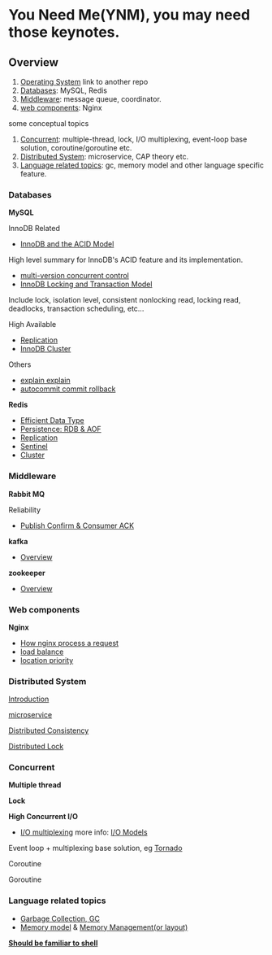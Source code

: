 # You Need Me(YNM),  you may need those keynotes.

## Overview

1. [Operating System](https://github.com/kakukosaku/OperatingSystem) link to another repo
2. [Databases](#databases): MySQL, Redis
3. [Middleware](#middleware): message queue, coordinator.
4. [web components](#web-components): Nginx

some conceptual topics

1. [Concurrent](#concurrent): multiple-thread, lock, I/O multiplexing, event-loop base solution, coroutine/goroutine etc.
2. [Distributed System](#distributed-system): microservice, CAP theory etc.
3. [Language related topics](#language-related-topics): gc, memory model and other language specific feature.

### Databases

**MySQL**

InnoDB Related

- [InnoDB and the ACID Model](databases/mysql/innodb_and_acid_model.md)

High level summary for InnoDB's ACID feature and its implementation.

- [multi-version concurrent control](databases/mysql/mvcc.md)
- [InnoDB Locking and Transaction Model](databases/mysql/innodb_locking_and_transaction_model.md)

Include lock, isolation level, consistent nonlocking read, locking read, deadlocks, transaction scheduling, etc...

High Available

- [Replication](databases/mysql/replication.md)
- [InnoDB Cluster](databases/mysql/innodb_cluster.md)

Others

- [explain explain](databases/mysql/explain_explain.md)
- [autocommit commit rollback](databases/mysql/autocommit_commit_rollback.md)

**Redis**

- [Efficient Data Type](databases/redis/README.md#efficient-data-type)
- [Persistence: RDB & AOF](databases/redis/README.md#persistence-rdbaof)
- [Replication](databases/redis/README.md#replication)
- [Sentinel](databases/redis/README.md#sentinel)
- [Cluster](databases/redis/README.md#cluster)

### Middleware

**Rabbit MQ**

Reliability

- [Publish Confirm & Consumer ACK](middleware/mq/rabbitmq/publish_confirm_consumer_ack.md)

**kafka**

- [Overview](middleware/mq/kafka/README.md)

**zookeeper**

- [Overview](middleware/zookeeper_overview.md)

### Web components

**Nginx**
    
- [How nginx process a request](web_components/nginx/process_request.md)
- [load balance](web_components/nginx/load_balancer.md)
- [location priority](web_components/nginx/location_priority.md)

### Distributed System

[Introduction](distributed_system/README.md)

[microservice](distributed_system/microservice/README.md)

[Distributed Consistency](distributed_system/consistency/README.md)

[Distributed Lock](distributed_system/lock/READEME.md)

### Concurrent

**Multiple thread**

**Lock**

**High Concurrent I/O**

- [I/O multiplexing](concurrent/multiplxing/README.md) more info: [I/O Models](https://github.com/kakukosaku/OperatingSystem/blob/master/topics/linux_5_io_model.md)

Event loop + multiplexing base solution, eg [Tornado](https://www.tornadoweb.org/en/stable/)

Coroutine

Goroutine

### Language related topics

- [Garbage Collection, GC](language_topics/gc.md)
- [Memory model](language_topics/memory_model.md) & [Memory Management(or layout)](language_topics/memory_management.md)

**[Should be familiar to shell]()**
